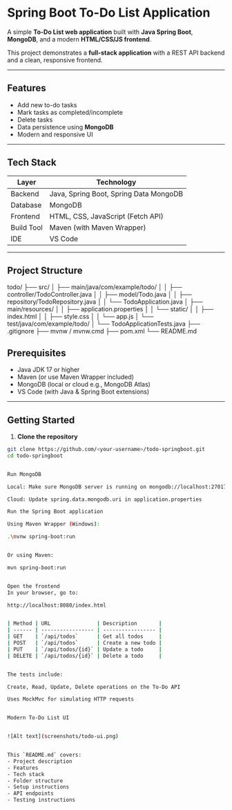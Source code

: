 # Spring Boot To-Do List Application

A simple **To-Do List web application** built with **Java Spring Boot**, **MongoDB**, and a modern **HTML/CSS/JS frontend**.  

This project demonstrates a **full-stack application** with a REST API backend and a clean, responsive frontend.

---

## Features

- Add new to-do tasks  
- Mark tasks as completed/incomplete  
- Delete tasks  
- Data persistence using **MongoDB**  
- Modern and responsive UI  

---

## Tech Stack

| Layer          | Technology                        |
|----------------|----------------------------------|
| Backend        | Java, Spring Boot, Spring Data MongoDB |
| Database       | MongoDB                           |
| Frontend       | HTML, CSS, JavaScript (Fetch API) |
| Build Tool     | Maven (with Maven Wrapper)        |
| IDE            | VS Code                          |

---

## Project Structure

todo/
├── src/
│ ├── main/java/com/example/todo/
│ │ ├── controller/TodoController.java
│ │ ├── model/Todo.java
│ │ ├── repository/TodoRepository.java
│ │ └── TodoApplication.java
│ ├── main/resources/
│ │ ├── application.properties
│ │ └── static/
│ │ ├── index.html
│ │ ├── style.css
│ │ └── app.js
│ └── test/java/com/example/todo/
│ └── TodoApplicationTests.java
├── .gitignore
├── mvnw / mvnw.cmd
├── pom.xml
└── README.md


## Prerequisites

- Java JDK 17 or higher
- Maven (or use Maven Wrapper included)
- MongoDB (local or cloud e.g., MongoDB Atlas)
- VS Code (with Java & Spring Boot extensions)

---

## Getting Started

1. **Clone the repository**

```bash
git clone https://github.com/<your-username>/todo-springboot.git
cd todo-springboot


Run MongoDB

Local: Make sure MongoDB server is running on mongodb://localhost:27017

Cloud: Update spring.data.mongodb.uri in application.properties

Run the Spring Boot application

Using Maven Wrapper (Windows):

.\mvnw spring-boot:run


Or using Maven:

mvn spring-boot:run


Open the frontend
In your browser, go to:

http://localhost:8080/index.html


| Method | URL               | Description       |
| ------ | ----------------- | ----------------- |
| GET    | `/api/todos`      | Get all todos     |
| POST   | `/api/todos`      | Create a new todo |
| PUT    | `/api/todos/{id}` | Update a todo     |
| DELETE | `/api/todos/{id}` | Delete a todo     |


The tests include:

Create, Read, Update, Delete operations on the To-Do API

Uses MockMvc for simulating HTTP requests


Modern To-Do List UI


![Alt text](screenshots/todo-ui.png)


This `README.md` covers:  
- Project description  
- Features  
- Tech stack  
- Folder structure  
- Setup instructions  
- API endpoints  
- Testing instructions  